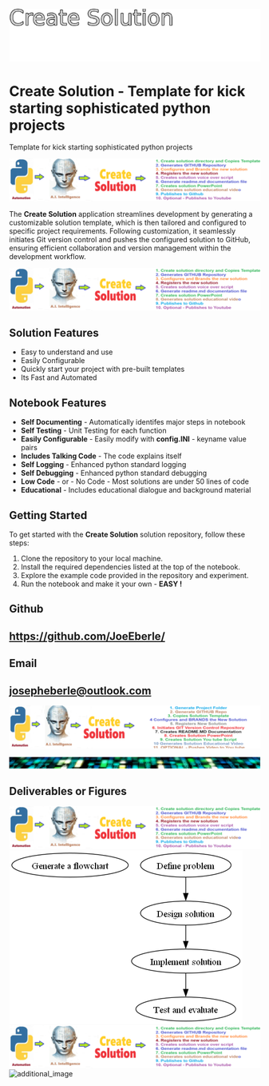 
![Image image_filename](solution_sign.png)

# Create Solution - Template for kick starting sophisticated python projects 
Template for kick starting sophisticated python projects 

![Image image_filename](code.png)

The **Create Solution** application streamlines development by generating a customizable solution template, which is then tailored and configured to specific project requirements. Following customization, it seamlessly initiates Git version control and pushes the configured solution to GitHub, ensuring efficient collaboration and version management within the development workflow.

![Image image_filename](sample.png)

## Solution Features
- Easy to understand and use  
- Easily Configurable 
- Quickly start your project with pre-built templates
- Its Fast and Automated

## Notebook Features
- **Self Documenting** - Automatically identifes major steps in notebook 
- **Self Testing** - Unit Testing for each function
- **Easily Configurable** - Easily modify with **config.INI** - keyname value pairs
- **Includes Talking Code** - The code explains itself 
- **Self Logging** - Enhanced python standard logging   
- **Self Debugging** - Enhanced python standard debugging
- **Low Code** - or - No Code  - Most solutions are under 50 lines of code
- **Educational** - Includes educational dialogue and background material
    
## Getting Started
To get started with the **Create Solution** solution repository, follow these steps:
1. Clone the repository to your local machine.
2. Install the required dependencies listed at the top of the notebook.
3. Explore the example code provided in the repository and experiment.
4. Run the notebook and make it your own - **EASY !**
    

## Github    
## https://github.com/JoeEberle/ 

## Email 
## josepheberle@outlook.com 

    
![Developer](developer.png)

![Brand](brand.png)
    
## Deliverables or Figures
 ![additional_image](create_solution.png)  <br>![additional_image](flowchart.png.png)  <br>![additional_image](solution_template.png)  <br>![additional_image](sample-checkpoint.png)  <br>
    